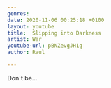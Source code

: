 ```yaml
---
genres:
date: 2020-11-06 00:25:18 +0100
layout: youtube
title:  Slipping into Darkness
artist: War
youtube-url: pBNZevgJH1g
author: Raul

---
```

Don´t be…
